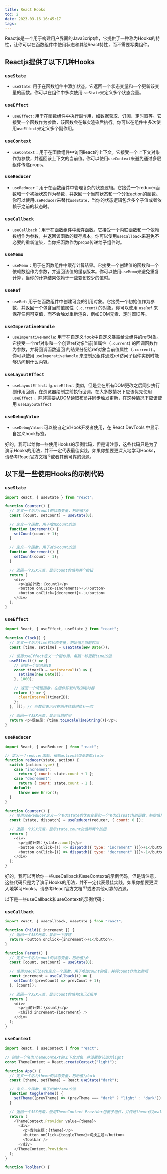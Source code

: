 ```yaml
---
title: React Hooks
toc: 2
date: 2023-03-16 16:45:17
tags:
---
```


Reactjs是一个用于构建用户界面的JavaScript库，它提供了一种称为Hooks的特性，让你可以在函数组件中使用状态和其他React特性，而不需要写类组件。

## Reactjs提供了以下几种Hooks

### `useState`

- `useState`: 用于在函数组件中添加状态。它返回一个状态变量和一个更新该变量的函数。你可以在组件中多次使用`useState`来定义多个状态变量。

### `useEffect`

- `useEffect`: 用于在函数组件中执行副作用，如数据获取、订阅、定时器等。它接受一个函数作为参数，该函数会在每次渲染后执行。你可以在组件中多次使用`useEffect`来定义多个副作用。

### `useContext`

- `useContext`：用于在函数组件中访问React的上下文。它接受一个上下文对象作为参数，并返回该上下文的当前值。你可以使用`useContext`来避免通过多层组件传递props。

<!--more-->

### `useReducer`

- `useReducer`：用于在函数组件中管理复杂的状态逻辑。它接受一个reducer函数和一个初始状态作为参数，并返回一个当前状态和一个分发action的函数。你可以使用`useReducer`来替代`useState`，当你的状态逻辑包含多个子值或者依赖于之前的状态时。

### `useCallback`

- `useCallback`：用于在函数组件中缓存函数。它接受一个内联函数和一个依赖数组作为参数，并返回该函数的缓存版本。你可以使用`useCallback`来避免不必要的重新渲染，当你把函数作为props传递给子组件时。

### `useMemo`

- `useMemo`：用于在函数组件中缓存计算结果。它接受一个创建值的函数和一个依赖数组作为参数，并返回该值的缓存版本。你可以使用`useMemo`来避免重复计算，当你的计算结果依赖于一些变化较少的值时。

### `useRef`

- `useRef`: 用于在函数组件中创建可变的引用对象。它接受一个初始值作为参数，并返回一个包含当前值属性（`.current`) 的对象。你可以使用
  `useRef`
  来保存任何可变值，而不会触发重新渲染，例如DOM元素、定时器ID等。

### `useImperativeHandle`

- `useImperativeHandle`: 用于在自定义Hook中自定义暴露给父组件的ref对象。它接受一个ref对象和一个创建ref对象当前值属性（`.current`) 的回调函数作为参数，并将回调函数返回
  的结果分配给ref对象当前值属性（`.current`) 。你可以使用
  `useImperativeHandle`
  来控制父组件通过ref访问子组件实例时能够访问到什么内容。

### `useLayoutEffect`

- `useLayoutEffect`: 与
  `useEffect`
  类似，但是会在所有DOM更改之后同步执行副作用回调，在浏览器绘制之前执行回调，在大多数情况下应该优先使用
  `useEffect`
  ，除非需要从DOM读取布局并同步触发更新，在这种情况下应该使用
  `useLayoutEffect`

### `useDebugValue`

- `useDebugValue`: 可以被自定义Hook开发者使用，在 React DevTools 中显示自定义hook标签。

好的，我可以给你一些使用Hooks的示例代码，但是请注意，这些代码只是为了演示Hooks的用法，并不一定代表最佳实践。如果你想要更深入地学习Hooks，请参考React官方文档¹²或者其他可靠的资源。

## 以下是一些使用Hooks的示例代码

### `useState`

```js
import React, { useState } from "react";

function Counter() {
  // 定义一个名为count的状态变量，初始值为0
  const [count, setCount] = useState(0);

  // 定义一个函数，用于增加count的值
  function increment() {
    setCount(count + 1);
  }

  // 定义一个函数，用于减少count的值
  function decrement() {
    setCount(count - 1);
  }

  // 返回一个JSX元素，显示count的值和两个按钮
  return (
    <div>
      <p>当前计数：{count}</p>
      <button onClick={increment}>+1</button>
      <button onClick={decrement}>-1</button>
    </div>
  );
}
```

### `useEffect`

```js
import React, { useEffect, useState } from "react";

function Clock() {
  // 定义一个名为time的状态变量，初始值为当前时间
  const [time, setTime] = useState(new Date());

  // 使用useEffect定义一个副作用，每隔一秒更新time的值
  useEffect(() => {
    // 创建一个定时器ID
    const timerID = setInterval(() => {
      setTime(new Date());
    }, 1000);

    // 返回一个清理函数，在组件卸载时取消定时器
    return () => {
      clearInterval(timerID);
    };
  }, []); // 空数组表示只在组件挂载时执行一次

  // 返回一个JSX元素，显示当前时间
  return <p>现在是：{time.toLocaleTimeString()}</p>;
}
```

### `useReducer`

```js
import React, { useReducer } from "react";

// 定义一个reducer函数，根据action的类型更新state
function reducer(state, action) {
  switch (action.type) {
    case "increment":
      return { count: state.count + 1 };
    case "decrement":
      return { count: state.count - 1 };
    default:
      throw new Error();
  }
}

function Counter() {
  // 使用useReducer定义一个名为state的状态变量和一个名为dispatch的函数，初始值为{count:0}
  const [state, dispatch] = useReducer(reducer, { count: 0 });

  // 返回一个JSX元素，显示state.count的值和两个按钮
  return (
    <div>
      <p>当前计数：{state.count}</p>
      <button onClick={() => dispatch({ type: "increment" })}>+1</button>
      <button onClick={() => dispatch({ type: "decrement" })}>-1</button>
    </div>
  );
}
```

好的，我可以再给你一些useCallback和useContext的示例代码，但是请注意，这些代码只是为了演示Hooks的用法，并不一定代表最佳实践。如果你想要更深入地学习Hooks，请参考React官方文档¹²³或者其他可靠的资源。

以下是一些useCallback和useContext的示例代码：

### `useCallback`

```js
import React, { useCallback, useState } from "react";

function Child({ increment }) {
  // 返回一个JSX元素，显示一个按钮
  return <button onClick={increment}>+1</button>;
}

function Parent() {
  // 定义一个名为count的状态变量，初始值为0
  const [count, setCount] = useState(0);

  // 使用useCallback定义一个函数，用于增加count的值，并将count作为依赖项
  const increment = useCallback(() => {
    setCount((prevCount) => prevCount + 1);
  }, [count]);

  // 返回一个JSX元素，显示count的值和Child组件
  return (
    <div>
      <p>当前计数：{count}</p>
      <Child increment={increment} />
    </div>
  );
}
```

### `useContext`

```js
import React, { useContext } from "react";

// 创建一个名为ThemeContext的上下文对象，并设置默认值为light
const ThemeContext = React.createContext("light");

function App() {
  // 定义一个名为theme的状态变量，初始值为dark
  const [theme, setTheme] = React.useState("dark");

  // 定义一个函数，用于切换theme的值
  function toggleTheme() {
    setTheme((prevTheme) => (prevTheme === "dark" ? "light" : "dark"));
  }

  // 返回一个JSX元素，使用ThemeContext.Provider包裹子组件，并传递theme作为value属性
  return (
    <ThemeContext.Provider value={theme}>
      <div>
        <p>当前主题：{theme}</p>
        <button onClick={toggleTheme}>切换主题</button>
        <Toolbar />
      </div>
    </ThemeContext.Provider>
  );
}

function Toolbar() {
```
